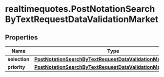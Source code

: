 # realtimequotes.PostNotationSearchByTextRequestDataValidationMarket

## Properties

Name | Type | Description | Notes
------------ | ------------- | ------------- | -------------
**selection** | [**PostNotationSearchByTextRequestDataValidationMarketSelection**](PostNotationSearchByTextRequestDataValidationMarketSelection.md) |  | [optional] 
**priority** | [**PostNotationSearchByTextRequestDataValidationMarketPriority**](PostNotationSearchByTextRequestDataValidationMarketPriority.md) |  | [optional] 


